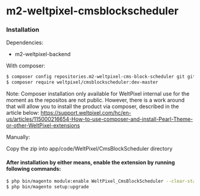 # m2-weltpixel-cmsblockscheduler

### Installation

Dependencies:
 - m2-weltpixel-backend

With composer:

```sh
$ composer config repositories.m2-weltpixel-cms-block-scheduler git git@github.com:rusdragos/m2-weltpixel-cms-block-scheduler
$ composer require weltpixel/cmsblockscheduler:dev-master
```

Note: Composer installation only available for WeltPixel internal use for the moment as the repositos are not public. However, there is a work around that will allow you to install the product via composer, described in the article below: https://support.weltpixel.com/hc/en-us/articles/115000216654-How-to-use-composer-and-install-Pearl-Theme-or-other-WeltPixel-extensions

Manually:

Copy the zip into app/code/WeltPixel/CmsBlockScheduler directory


#### After installation by either means, enable the extension by running following commands:

```sh
$ php bin/magento module:enable WeltPixel_CmsBlockScheduler --clear-static-content
$ php bin/magento setup:upgrade
```
